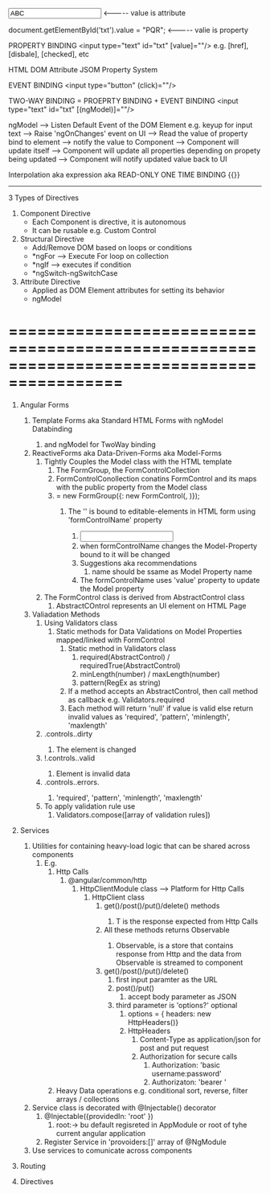 <input type="text" id="txt" value="ABC"/> <----- value is attribute

document.getElementById('txt').value = "PQR"; <----- valie is property

PROPERTY BINDING
<input type="text" id="txt" [value]="<PUBLIC-PROPRTY-FROM-COMPONENT>"/>
e.g. [href], [disbale], [checked], etc

HTML DOM Attribute
JSOM Property System

EVENT BINDING
<input type="button" (click)="<PUBLI-METHOD-FROM-COMPONENT>"/>

TWO-WAY BINDING = PROEPRTY BINDING + EVENT BINDING
<input type="text" id="txt" [(ngModel)]="<PUBLIC-PROPRTY-FROM-COMPONENT>"/>

ngModel --> Listen Default Event of the DOM Element e.g. keyup for input text
--> Raise 'ngOnChanges' event on UI --> Read the value of property bind to element
--> notify the value to Component --> Component will update itself
--> Component will update all properties depending on propety being updated
--> Component will notify updated value back to UI

Interpolation aka expression aka READ-ONLY ONE TIME BINDING
{{<PUBLIC-PROPRTY-FROM-COMPONENT>}}

---

3 Types of Directives

1. Component Directive
   - Each Component is directive, it is autonomous
   - It can be rusable e.g. Custom Control
2. Structural Directive
   - Add/Remove DOM based on loops or conditions
   - \*ngFor --> Execute For loop on collection
   - \*ngIf --> executes if condition
   - \*ngSwitch-ngSwitchCase
3. Attribute Directive
   - Applied as DOM Element attributes for setting its behavior
   - ngModel

# ==========================================================================================

1. Angular Forms
   1. Template Forms aka Standard HTML Forms with ngModel Databinding
      1. <form></form> and ngModel for TwoWay binding
   2. ReactiveForms aka Data-Driven-Forms aka Model-Forms
      1. Tightly Couples the Model class with the HTML template
         1. The FormGroup, the FormControlCollection
         2. FormControlConollection conatins FormControl and its maps with the public property from the Model class
         3. <fromGroup-instance> = new FormGroup({<Key>: new FormControl(<Model-Property>, <Validatros>)});
            1. The '<key>' is bound to editable-elements in HTML form using 'formControlName' property
               1. <input type="text" formControlName="<key>">
               2.  when formControlName changes the Model-Property bound to it will be changed
               3.  Suggestions aka recommendations
                   1.  <key> name should be ssame as Model Property name
               4.  The formControlName uses 'value' property to update the Model property
        1.  The FormControl class is derived from AbstractControl class
            1.  AbstractCOntrol represents an UI element on HTML Page
    1.  Valiadation Methods
        1.  Using Validators class
            1.  Static methods for Data Validations on Model Properties mapped/linked with FormControl
                1.  Static method in Validators class
                    1.  required(AbstractControl) / requiredTrue(AbstractControl)
                    2. minLength(number) / maxLength(number)
                    3. pattern(RegEx as string)
                 1. If a method accepts an AbstractControl, then call method as callback e.g. Validators.required
                 2. Each method will return 'null' if value is valid else return invalid values as 'required', 'pattern', 'minlength', 'maxlength'
          1. <formGroup>.controls.<formControlName>.dirty
             1. The element is changed
          2. !<formGroup>.controls.<formControlName>.valid
             1. Element is invalid data
          3. <formGroup>.controls.<formControlName>.errors.<error-return-type>
             1. 'required', 'pattern', 'minlength', 'maxlength'
          4. To apply validation rule use
             1. Validators.compose([array of validation rules])

   
2. Services
   1. Utilities for containing heavy-load logic that can be shared across components
      1. E.g.
         1. Http Calls
            1. @angular/common/http
               1. HttpClientModule class --> Platform for Http Calls
                  1. HttpClient class
                     1. get<T>()/post<T>()/put<T>()/delete<T>() methods
                        1. T is the response expected from Http Calls
                     2. All these methods returns Observable<T>
                        1. Observable, is a store that contains response from Http and the data from Observable is streamed to component
                     3. get()/post()/put()/delete()
                        1. first input paramter as the URL
                        2. post()/put()
                           1. accept body parameter as JSON
                        3. third parameter is 'options?' optional
                           1. options = { headers: new HttpHeaders()}
                           2. HttpHeaders
                              1. Content-Type as application/json for post and put request
                              2. Authorization for secure calls
                                 1. Authorization: 'basic username:password'
                                 2. Authorizaton: 'bearer <TOKEN>' 
         1. Heavy Data operations e.g. conditional sort, reverse, filter arrays /  collections
   2.  Service class is decorated with @Injectable() decorator
       1.  @Injectable({providedIn: 'root' })
           1.  root:-> bu default regisreted in AppModule or root of tyhe current angular application
       2.  Register Service in 'provoiders:[]' array of @NgModule
      2. Use services to comunicate across components
3. Routing
4. Directives
